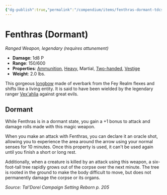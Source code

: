 ```yaml
---
{"dg-publish":true,"permalink":"/compendium/items/fenthras-dormant-tdcsr/","tags":["compendium/src/5e/tdcsr","item/attunement/required","item/property/ammunition","item/property/heavy","item/property/martial","item/property/two-handed","item/property/vestige","item/rarity/legendary","item/weapon/martial/ranged"]}
---
```


# Fenthras (Dormant)
*Ranged Weapon, legendary (requires attunement)*  

- **Damage**: 1d8 P
- **Range**: 150/600
- **Properties**: [Ammunition](rules/item-properties.md#Ammunition), [Heavy](rules/item-properties.md#Heavy), Martial, [Two-handed](rules/item-properties.md#Two-handed), [Vestige](rules/item-properties.md#Vestige)
- **Weight**: 2.0 lbs.

This gorgeous [longbow](compendium/items/longbow.md) made of everbark from the Fey Realm flexes and shifts like a living entity. It is said to have been wielded by the legendary ranger [Vex'ahlia](compendium/bestiary/humanoid/vexahlia-tdcsr.md) against great evils.

## Dormant

While Fenthras is in a dormant state, you gain a +1 bonus to attack and damage rolls made with this magic weapon.

When you make an attack with Fenthras, you can declare it an oracle shot, allowing you to experience the area around the arrow using your normal senses for 10 minutes. Once this property is used, it can't be used again until you finish a short or long rest.

Additionally, when a creature is killed by an attack using this weapon, a six-foot-tall tree rapidly grows out of the corpse over the next minute. The tree is rooted in the ground to make the body difficult to move, but does not permanently damage the corpse or its organs.

*Source: Tal'Dorei Campaign Setting Reborn p. 205*